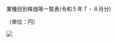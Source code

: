 業種目別株価等一覧表(令和５年７・８月分)

（単位：円）

![](https://www.nta.go.jp/tmp/36a5821f-d6b7-4a4f-8e48-ff9720ca92ac/images/e9b295b958302ef30655ccd9467bc86ff781c42952717d053c603adc6c987993.jpg)